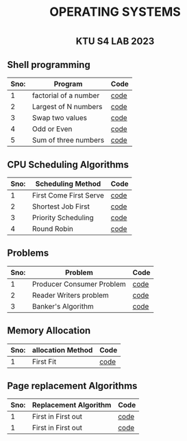 <h1 align="center"> OPERATING SYSTEMS<h1>
  
<h2 align="center">KTU S4 LAB 2023<h2>
  
  ## Shell programming 
  
  |Sno:| Program     |  Code          |
|----| ------------- | ------------- |
|1   | factorial of a number | [code](shell/shell1.sh)          |  
|2   |Largest of N numbers| [code](shell/shell2.sh)          |
|3   | Swap two values| [code](shell/shell3.sh)          | 
|4   | Odd or Even   | [code](shell/shell4.sh)          | 
|5   | Sum of three numbers  | [code](shell/shell5.sh)         |
  
## CPU Scheduling Algorithms
  
  |Sno:| Scheduling Method    |  Code          |
|----| ------------- | ------------- |
|1   | First Come First Serve| [code](CPUSched/fcfs.c)          |  
|2   |Shortest Job First| [code](CPUSched/sjf.c)          |
|3   | Priority Scheduling| [code](CPUSched/ps.c)          | 
|4   | Round Robin| [code](CPUSched/rb.c)          | 
  
## Problems
   |Sno:| Problem |  Code          |
|----| ------------- | ------------- |
|1   | Producer Consumer Problem| [code](problems/producerConsumer.c)          |  
|2   |Reader Writers problem| [code](problems/readerWriters.c)          |
|3   |Banker's Algorithm| [code](problems/bankers.c)          |  

## Memory Allocation
   |Sno:| allocation Method  |  Code          |
|----| ------------- | ------------- |
|1   | First Fit | [code](alloc/ff.c)          |  

## Page replacement Algorithms
   |Sno:| Replacement Algorithm   |  Code          |
|----| ------------- | ------------- |
|1   | First in First out | [code](pageRep/fifo.c)          |  
|1   | First in First out | [code](pageRep/lru.c)          | 

